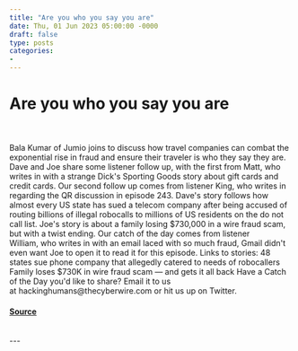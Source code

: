 ```yaml
---
title: "Are you who you say you are"
date: Thu, 01 Jun 2023 05:00:00 -0000
draft: false
type: posts
categories: 
- 
---
```

# Are you who you say you are

<br/>

<br/>
Bala Kumar of Jumio joins to discuss how travel companies can combat the exponential rise in fraud and ensure their traveler is who they say they are. Dave and Joe share some listener follow up, with the first from Matt, who writes in with a strange Dick's Sporting Goods story about gift cards and credit cards. Our second follow up comes from listener King, who writes in regarding the QR discussion in episode 243. Dave's story follows how almost every US state has sued a telecom company after being accused of routing billions of illegal robocalls to millions of US residents on the do not call list. Joe's story is about a family losing $730,000 in a wire fraud scam, but with a twist ending. Our catch of the day comes from listener William, who writes in with an email laced with so much fraud, Gmail didn't even want Joe to open it to read it for this episode. Links to stories: 48 states sue phone company that allegedly catered to needs of robocallers Family loses $730K in wire fraud scam — and gets it all back Have a Catch of the Day you'd like to share? Email it to us at hackinghumans@thecyberwire.com or hit us up on Twitter.

#### [Source](https://thecyberwire.com/podcasts/hacking-humans/245/notes)

<br/>
---
